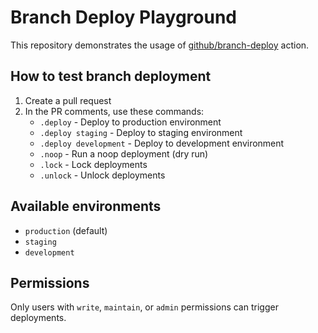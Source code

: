 # Branch Deploy Playground

This repository demonstrates the usage of [github/branch-deploy](https://github.com/github/branch-deploy) action.

## How to test branch deployment

1. Create a pull request
2. In the PR comments, use these commands:
   - `.deploy` - Deploy to production environment
   - `.deploy staging` - Deploy to staging environment  
   - `.deploy development` - Deploy to development environment
   - `.noop` - Run a noop deployment (dry run)
   - `.lock` - Lock deployments
   - `.unlock` - Unlock deployments

## Available environments

- `production` (default)
- `staging`
- `development`

## Permissions

Only users with `write`, `maintain`, or `admin` permissions can trigger deployments.
